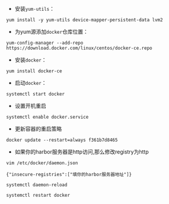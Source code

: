 - 安装`yum-utils`：

```shell
yum install -y yum-utils device-mapper-persistent-data lvm2
```

- 为yum源添加`docker`仓库位置：

```shell
yum-config-manager --add-repo https://download.docker.com/linux/centos/docker-ce.repo
```

- 安装`docker`：

```shell
yum install docker-ce
```

- 启动`docker`：

```shell
systemctl start docker
```

- 设置开机重启

```shell
systemctl enable docker.service
```

- 更新容器的重启策略

```shell
docker update --restart=always f361b7d8465
```

- 如果你的harbor服务器是http访问,那么修改registry为http

```shell
vim /etc/docker/daemon.json

{"insecure-registries":["填你的harbor服务器地址"]}

systemctl daemon-reload

systemctl restart docker
```
